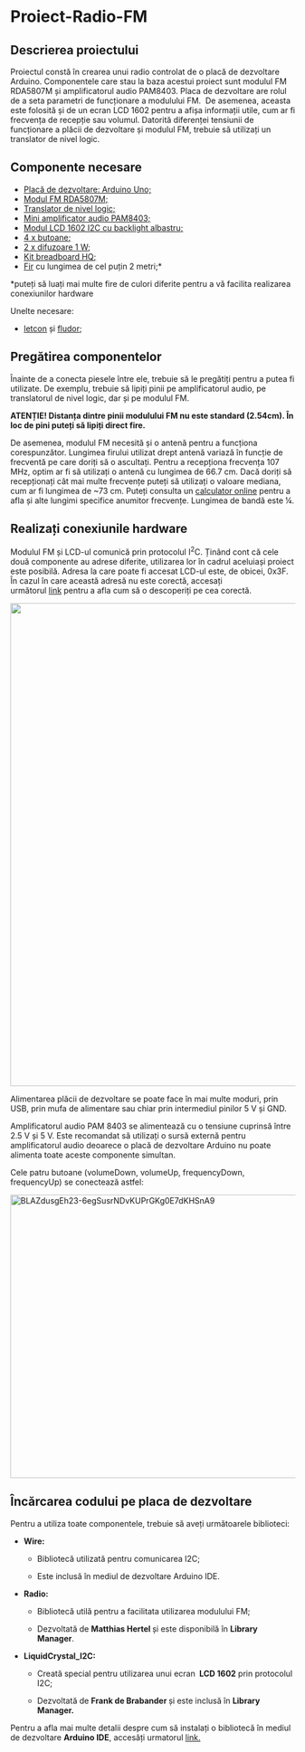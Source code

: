 # Proiect-Radio-FM
<h2><strong>Descrierea proiectului</strong></h2>
<p>Proiectul constă în crearea unui radio controlat de o placă de dezvoltare Arduino. Componentele care stau la baza acestui proiect sunt modulul FM RDA5807M și amplificatorul audio PAM8403. Placa de dezvoltare are rolul de a seta parametri de funcționare a modulului FM.  De asemenea, aceasta este folosită și de un ecran LCD 1602 pentru a afișa informații utile, cum ar fi frecvența de recepție sau volumul. Datorită diferenței tensiunii de funcționare a plăcii de dezvoltare și modulul FM, trebuie să utilizați un translator de nivel logic.</p>
<h2><strong>Componente necesare</strong></h2>
<ul>
<li><span style="text-decoration: underline;"><a href="https://www.optimusdigital.ro/placi-avr/656-clona-arduino-uno-r3-atmega328p-atmega16u2-cablu.html">Placă de dezvoltare: Arduino Uno;</a></span></li>
<li><span style="text-decoration: underline;"><a href="https://www.optimusdigital.ro/wireless-radio-fm/745-modul-radio-fm-rda5807m.html">Modul FM RDA5807M;</a></span></li>
<li><span style="text-decoration: underline;"><a href="https://www.optimusdigital.ro/interfata-convertoare-de-niveluri/181-translator-de-nivel-bidirectional-cu-4-canale.html">Translator de nivel logic;</a></span></li>
<li><span style="text-decoration: underline;"><a href="https://www.optimusdigital.ro/audio-amplificatoare-audio/614-modul-mini-amplificator-pam8403-in-clasa-d-stereo-3-w.html">Mini amplificator audio PAM8403;</a></span></li>
<li><span style="text-decoration: underline;"><a href="https://www.optimusdigital.ro/optoelectronice-lcd-uri/2894-lcd-cu-interfata-i2c-si-backlight-albastru.html">Modul LCD 1602 I2C cu backlight albastru;</a></span></li>
<li><span style="text-decoration: underline;">4 x <a href="https://www.optimusdigital.ro/butoane-i-comutatoare/1119-buton-6x6x6.html">butoane</a>;</span></li>
<li><span style="text-decoration: underline;">2 x <a href="https://www.optimusdigital.ro/audio-difuzoare/2147-difuzor-de-1-w.html">difuzoare 1 W</a>;</span></li>
<li><span style="text-decoration: underline;"><a href="https://www.optimusdigital.ro/kituri/2222-kit-breadboard-hq-830-p.html">Kit breadboard HQ</a>;</span></li>
<li><span style="text-decoration: underline;"><a href="https://www.optimusdigital.ro/fire-fire-nemufate/388-fir-albastru-cu-diametru-de-1-mm-la-metru.html">Fir</a></span><span> cu lungimea de cel puțin 2 metri;*</span></li>
</ul>
<p>*puteți să luați mai multe fire de culori diferite pentru a vă facilita realizarea conexiunilor hardware</p>
<p>Unelte necesare:</p>
<ul>
<li dir="ltr">
<p dir="ltr"><span style="text-decoration: underline;"><a href="https://www.optimusdigital.ro/letcon-uri/3019-letcon-velleman-60-w-230-v.html">letcon</a></span> și <span style="text-decoration: underline;"><a href="https://www.optimusdigital.ro/fludor/23-fludor-la-tub-1mm-10-gr.html">fludor</a></span>;</p>
</li>
</ul>

<h2><strong>Pregătirea componentelor</strong></h2>
<p></p>
<p>Înainte de a conecta piesele între ele, trebuie să le pregătiți pentru a putea fi utilizate. De exemplu, trebuie să lipiți pinii pe amplificatorul audio, pe translatorul de nivel logic, dar și pe modulul FM.</p>
<p><strong>ATENȚIE! Distanța dintre pinii modulului FM nu este standard (2.54cm). În loc de pini puteți să lipiți direct fire.</strong></p>
<p>De asemenea, modulul FM necesită și o antenă pentru a funcționa corespunzător. Lungimea firului utilizat drept antenă variază în funcție de frecventă pe care doriți să o ascultați. Pentru a recepționa frecvența 107 MHz, optim ar fi să utilizați o antenă cu lungimea de 66.7 cm. Dacă doriți să recepționați cât mai multe frecvențe puteți să utilizați o valoare mediana, cum ar fi lungimea de ~73 cm. <span id="docs-internal-guid-e9fbae9b-560b-95c8-fe8d-2dc07c422043"><span>Puteți consulta un </span><a href="http://www.csgnetwork.com/antennaevcalc.html"><span>calculator online</span></a><span> pentru a afla și alte lungimi specifice anumitor frecvențe. Lungimea de bandă este ¼.</span></span></p>
<h2></h2>
<h2></h2>
<h2><strong><span id="docs-internal-guid-b5b72b52-560d-bc0b-f777-95d3c9c0d15f">Realizați conexiunile hardware</span></strong></h2>
<p></p>
<p>Modulul FM și LCD-ul comunică prin protocolul I<sup>2</sup>C. Ținând cont că cele două componente au adrese diferite, utilizarea lor în cadrul aceluiași proiect este posibilă. Adresa la care poate fi accesat LCD-ul este, de obicei, 0x3F. În cazul în care această adresă nu este corectă, accesați următorul <a href="https://playground.arduino.cc/Main/I2cScanner">link</a> pentru a afla cum să o descoperiți pe cea corectă.</p>
<p><img src="https://www.optimusdigital.ro/img/cms/Instructiuni%20Sorin/radio/Schema-de-conectare%20.png" alt="" width="1117" height="854" /></p>
<p></p>
<p dir="ltr"><span>Alimentarea plăcii de dezvoltare se poate face în mai multe moduri, prin USB, prin mufa de alimentare sau chiar prin intermediul pinilor 5 V și GND.</span></p>
<p>Amplificatorul audio PAM 8403 se alimentează cu o tensiune cuprinsă între 2.5 V și 5 V. Este recomandat să utilizați o sursă externă pentru amplificatorul audio deoarece o placă de dezvoltare Arduino nu poate alimenta toate aceste componente simultan.</p>
<p dir="ltr"></p>
<p dir="ltr">Cele patru butoane (volumeDown, volumeUp, frequencyDown, frequencyUp) se conectează astfel:</p>
<p></p>
<p dir="ltr"><span><img src="https://lh5.googleusercontent.com/BLAZdusgEh23-6egSusrNDvKUPrGKg0E7dKHSnA9ze0mOKypw7G7I8Gr2sqxGJX_qS7YytvuvDXRJuGZR1SVdzW4uAvd8KDXmFZ-B5F1eQkEu9sLTrveLj7h77FZqmdu3_XUlFSq" width="1117" height="501" alt="BLAZdusgEh23-6egSusrNDvKUPrGKg0E7dKHSnA9" /></span></p>
<h3 dir="ltr"></h3>
<h2 dir="ltr"></h2>
<h2 dir="ltr"><strong>Încărcarea codului pe placa de dezvoltare</strong></h2>
<p></p>
<p dir="ltr"><span>Pentru a utiliza toate componentele, trebuie să aveți următoarele biblioteci:</span></p>
<ul>
<li dir="ltr">
<p dir="ltr"><strong>Wire:</strong><span> </span></p>
<ul>
<li dir="ltr">
<p dir="ltr"><span>Bibliotecă utilizată pentru comunicarea I2C;</span></p>
</li>
<li dir="ltr">
<p dir="ltr"><span>Este inclusă în mediul de dezvoltare Arduino IDE.</span></p>
</li>
</ul>
</li>
<li dir="ltr">
<p dir="ltr"><strong>Radio: </strong></p>
<ul>
<li dir="ltr">
<p dir="ltr"><span>Bibliotecă utilă pentru a facilitata utilizarea modulului FM;</span></p>
</li>
<li dir="ltr">
<p dir="ltr"><span>Dezvoltată de </span><strong>Matthias Hertel </strong><span>și este disponibilă în </span><span><strong>Library Manager</strong>.</span></p>
</li>
</ul>
</li>
<li dir="ltr">
<p dir="ltr"><strong>LiquidCrystal_I2C:</strong><span> </span></p>
<ul>
<li dir="ltr">
<p dir="ltr"><span>Creată special pentru utilizarea unui ecran <strong> LCD 1602</strong> prin protocolul I2C;</span></p>
</li>
<li dir="ltr">
<p dir="ltr"><span>Dezvoltată de </span><strong>Frank de Brabander </strong><span>și este inclusă în </span><strong>Library Manager.</strong></p>
</li>
</ul>
</li>
</ul>
<p>Pentru a afla mai multe detalii despre cum să instalați o bibliotecă în mediul de dezvoltare <strong>Arduino IDE</strong>, accesăți urmatorul <a href="https://www.optimusdigital.ro/content/10-tutorial-instalare-biblioteca"><span style="text-decoration: underline;">link</span>.</a></p>
<p></p>
<p></p>
<p dir="ltr"></p>
<p></p>
<p><span><span id="docs-internal-guid-e9fbae9b-5615-8f3a-70f0-d9d220a9b1cb"></span><br /></span></p>
<p><span id="docs-internal-guid-e9fbae9b-5614-6772-87f0-6a0159e93d05"><span id="docs-internal-guid-2796c614-5615-28b0-61ae-7359ce78c713"></span><br /></span></p>










